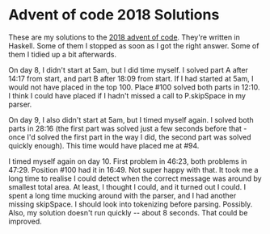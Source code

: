 # Advent of code 2018 Solutions

These are my solutions to the [2018 advent of code](https://www.adventofcode.com/2018). They're written in Haskell. Some of them I stopped as soon as I got the right answer. Some of them I tidied up a bit afterwards.

On day 8, I didn't start at 5am, but I did time myself. I solved part A after 14:17 from start, and part B after 18:09 from start. If I had started at 5am, I would not have placed in the top 100. Place #100 solved both parts in 12:10. I think I could have placed if I hadn't missed a call to P.skipSpace in my parser. 

On day 9, I also didn't start at 5am, but I timed myself again. I solved both parts in 28:16 (the first part was solved just a few seconds before that - once I'd solved the first part in the way I did, the second part was solved quickly enough). This time would have placed me at #94.


I timed myself again on day 10. First problem in 46:23, both problems in 47:29. Position #100 had it in 16:49. Not super happy with that. It took me a long time to realise I could detect when the correct message was around by smallest total area. At least, I thought I could, and it turned out I could. I spent a long time mucking around with the parser, and I had another missing skipSpace. I should look into tokenizing before parsing. Possibly. Also, my solution doesn't run quickly -- about 8 seconds. That could be improved.